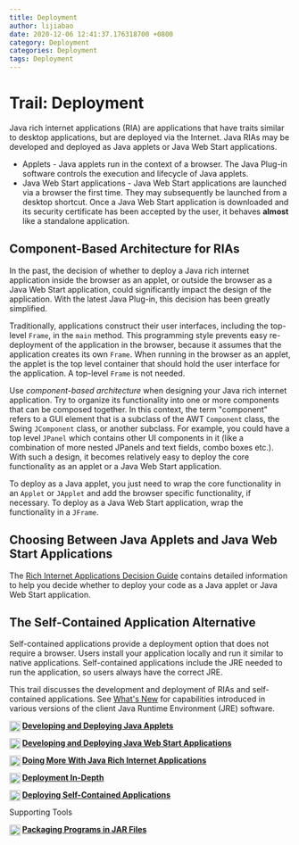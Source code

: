 ```yaml
---
title: Deployment
author: lijiabao
date: 2020-12-06 12:41:37.176318700 +0800
category: Deployment
categories: Deployment
tags: Deployment
---
```


# Trail: Deployment

Java rich internet applications (RIA) are applications that have traits similar to desktop applications, but are deployed via the Internet. Java RIAs may be developed and deployed as Java applets or Java Web Start applications.

- Applets - Java applets run in the context of a browser. The Java Plug-in software controls the execution and lifecycle of Java applets.
- Java Web Start applications - Java Web Start applications are launched via a browser the first time. They may subsequently be launched from a desktop shortcut. Once a Java Web Start application is downloaded and its security certificate has been accepted by the user, it behaves **almost** like a standalone application.

## <a name="componentBasedArch" id="componentBasedArch">Component-Based Architecture for RIAs</a>

In the past, the decision of whether to deploy a Java rich internet application inside the browser as an applet, or outside the browser as a Java Web Start application, could significantly impact the design of the application. With the latest Java Plug-in, this decision has been greatly simplified.

Traditionally, applications construct their user interfaces, including the top-level `Frame`, in the `main` method. This programming style prevents easy re-deployment of the application in the browser, because it assumes that the application creates its own `Frame`. When running in the browser as an applet, the applet is the top level container that should hold the user interface for the application. A top-level `Frame` is not needed.

Use *component-based architecture* when designing your Java rich internet application. Try to organize its functionality into one or more components that can be composed together. In this context, the term "component" refers to a GUI element that is a subclass of the AWT `Component` class, the Swing `JComponent` class, or another subclass. For example, you could have a top level `JPanel` which contains other UI components in it (like a combination of more nested JPanels and text fields, combo boxes etc.). With such a design, it becomes relatively easy to deploy the core functionality as an applet or a Java Web Start application.

To deploy as a Java applet, you just need to wrap the core functionality in an `Applet` or `JApplet` and add the browser specific functionality, if necessary. To deploy as a Java Web Start application, wrap the functionality in a `JFrame`.

## Choosing Between Java Applets and Java Web Start Applications

The 
[Rich Internet Applications Decision Guide](./_riaDecisionGuide.html) contains detailed information to help you decide whether to deploy your code as a Java applet or Java Web Start application.

## The Self-Contained Application Alternative

Self-contained applications provide a deployment option that does not require a browser. Users install your application locally and run it similar to native applications. Self-contained applications include the JRE needed to run the application, so users always have the correct JRE.

This trail discusses the development and deployment of RIAs and self-contained applications. See 
[What's New](https://docs.oracle.com/javase/8/docs/technotes/guides/deploy/whatsnew_deployment.html) for capabilities introduced in various versions of the client Java Runtime Environment (JRE) software.

[<img src="../images/coreIcon.gif" align="left" width="20" height="20" border="0" alt="trail icon" /> **Developing and Deploying Java Applets**](applet/index.html) <!--    Web Start    -->

[<img src="../images/coreIcon.gif" align="left" width="20" height="20" border="0" alt="trail icon" /> **Developing and Deploying Java Web Start Applications**](webstart/index.html) <!--    Doing More With RIA    -->

[<img src="../images/coreIcon.gif" align="left" width="20" height="20" border="0" alt="trail icon" /> **Doing More With Java Rich Internet Applications**](doingMoreWithRIA/index.html) <!--    Deployment In-Depth    -->

[<img src="../images/coreIcon.gif" align="left" width="20" height="20" border="0" alt="trail icon" /> **Deployment In-Depth**](deploymentInDepth/index.html)

[<img src="../images/coreIcon.gif" align="left" width="20" height="20" border="0" alt="trail icon" /> **Deploying Self-Contained Applications**](selfContainedApps/index.html)

Supporting Tools

[<img src="../images/coreIcon.gif" align="left" width="20" height="20" border="0" alt="trail icon" /> **Packaging Programs in JAR Files**](jar/index.html)
